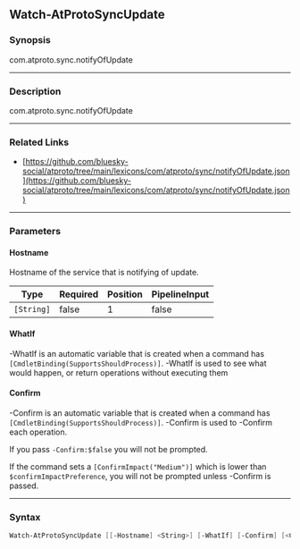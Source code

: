 Watch-AtProtoSyncUpdate
-----------------------




### Synopsis
com.atproto.sync.notifyOfUpdate



---


### Description

com.atproto.sync.notifyOfUpdate



---


### Related Links
* [https://github.com/bluesky-social/atproto/tree/main/lexicons/com/atproto/sync/notifyOfUpdate.json](https://github.com/bluesky-social/atproto/tree/main/lexicons/com/atproto/sync/notifyOfUpdate.json)





---


### Parameters
#### **Hostname**

Hostname of the service that is notifying of update.






|Type      |Required|Position|PipelineInput|
|----------|--------|--------|-------------|
|`[String]`|false   |1       |false        |



#### **WhatIf**
-WhatIf is an automatic variable that is created when a command has ```[CmdletBinding(SupportsShouldProcess)]```.
-WhatIf is used to see what would happen, or return operations without executing them
#### **Confirm**
-Confirm is an automatic variable that is created when a command has ```[CmdletBinding(SupportsShouldProcess)]```.
-Confirm is used to -Confirm each operation.

If you pass ```-Confirm:$false``` you will not be prompted.


If the command sets a ```[ConfirmImpact("Medium")]``` which is lower than ```$confirmImpactPreference```, you will not be prompted unless -Confirm is passed.



---


### Syntax
```PowerShell
Watch-AtProtoSyncUpdate [[-Hostname] <String>] [-WhatIf] [-Confirm] [<CommonParameters>]
```

